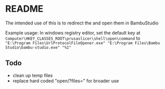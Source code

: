 # README
The intended use of this is to redirect the  and open them in BambuStudio

Example usage: 
In windows registry editor, set the default key at `Computer\HKEY_CLASSES_ROOT\prusaslicer\shell\open\command` to
`"E:\Program Files\UrlProtocolFileOpener.exe" "E:\Program Files\Bambu Studio\bambu-studio.exe" "%1"`

## Todo
* clean up temp files
* replace hard coded "open/?files=" for broader use
